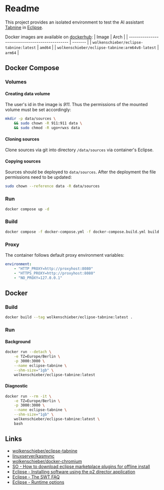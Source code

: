 # Readme

This project provides an isolated environment to test the AI assistant [Tabnine](https://www.tabnine.com/) in [Eclipse](https://www.eclipse.org/). 

Docker images are available on [dockerhub](https://hub.docker.com/r/wolkenschieber/eclipse-tabnine):
| Image                                           | Arch    |
| ----------------------------------------------- | ------- |
| `wolkenschieber/eclipse-tabnine:latest`         | `amd64` |
| `wolkenschieber/eclipse-tabnine:arm64v8-latest` | `arm64` |

## Docker Compose

### Volumes

#### Creating data volume

The user's id in the image is _911_. Thus the permissions of the mounted volume must be set accordingly:
```sh
mkdir -p data/sources \
    && sudo chown -R 911:911 data \
    && sudo chmod -R ugo+rwxs data 
```
#### Cloning sources

Clone sources via git into directory `/data/sources` via container's Eclipse.

#### Copying sources

Sources should be deployed to `data/sources`. After the deployment the file permissions need to be updated:
```sh
sudo chown --reference data -R data/sources
```
### Run

```sh
docker compose up -d
```
### Build

```sh
docker compose -f docker-compose.yml -f docker-compose.build.yml build
```

### Proxy

The container follows default proxy environment variables:
```yaml
environment:
    - "HTTP_PROXY=http://proxyhost:8080"
    - "HTTPS_PROXY=http://proxyhost:8080"      
    - "NO_PROXY=127.0.0.1"
```
## Docker

### Build

```sh
docker build --tag wolkenschieber/eclipse-tabnine:latest .
```
### Run 

#### Background

```sh
docker run --detach \
    -e TZ=Europe/Berlin \
    -p 3000:3000 \
    --name eclipse-tabnine \
    --shm-size="1gb" \
    wolkenschieber/eclipse-tabnine:latest
```

#### Diagnostic

```sh
docker run --rm -it \
    -e TZ=Europe/Berlin \
    -p 3000:3000 \
    --name eclipse-tabnine \
    --shm-size="1gb" \
    wolkenschieber/eclipse-tabnine:latest \
    bash
```

## Links

* [wolkenschieber/eclipse-tabnine](https://hub.docker.com/r/wolkenschieber/eclipse-tabnine)
* [linuxserver/kasmvnc](https://github.com/linuxserver/docker-baseimage-kasmvnc)
* [wolkenschieber/docker-chromium](https://github.com/wolkenschieber/docker-chromium/tree/master)
* [SO - How to download eclipse marketplace plugins for offline install](https://stackoverflow.com/questions/70746838/how-to-download-eclipse-marketplace-plugins-for-offline-install)
* [Eclipse - Installing software using the p2 director application](https://help.eclipse.org/latest/index.jsp?topic=/org.eclipse.platform.doc.isv/guide/p2_director.html)
* [Eclipse - The SWT FAQ](https://www.eclipse.org/swt/faq.php#browserlinux)
* [Eclipse - Runtime options](https://help.eclipse.org/latest/index.jsp?topic=%2Forg.eclipse.platform.doc.isv%2Freference%2Fmisc%2Fruntime-options.html)
